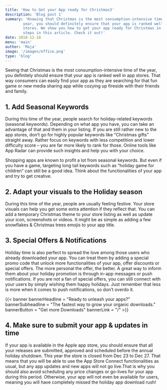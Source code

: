 ```yaml
---
title: 'How to Get your App ready for Christmas3'
description: 'Blog post 1'
summary: 'Knowing that Christmas is the most consumption-intensive time of the
        year, you should definitely ensure that your app is ranked well in app
        stores. We show you how to get your app ready for Christmas in 4 easy
        steps in this article. Check it out!'
date: 2018-12-18
menu: 'main'
author: 'Maja'
image: '/images/office.png'
type: 'blog'
---
```


Seeing that Christmas is the most consumption-intensive time of the year, you definitely should ensure that your app is ranked well in app stores. That way consumers can easily find your app as they are searching for that fun game or new media sharing app while cozying up fireside with their friends and family.

## 1. Add Seasonal Keywords

During this time of the year, people search for holiday-related keywords (seasonal keywords). Depending on what app you have, you can take an advantage of that and them in your listing. If you are still rather new to the app stores, don’t go for highly popular keywords like “Christmas gifts” straight away. Rather focus on keywords with less competition and lower difficulty score – you are far more likely to rank for those. Online tools like App Radar can provide such insights and help you with your choice.

Shopping apps are known to profit a lot from seasonal keywords. But even if you have a game, targeting long tail keywords such as “holiday game for children” can still be a good idea. Think about the functionalities of your app and try to get creative.


## 2. Adapt your visuals to the Holiday season

During this time of the year, people are usually feeling festive. Your store visuals can help you get some extra attention if they reflect that. You can add a temporary Christmas theme to your store listing as well as update your icon, screenshots or videos. It might be as simple as adding a few snowflakes & Christmas trees emojis to your app title.

## 3. Special Offers & Notifications

Holiday time is also perfect to spread the love among those users who already downloaded your app. You can treat them by adding a special promo code that unlock more functionalities of your app, offer discounts or special offers. The more personal the offer, the better. A great way to inform them about your holiday promotion is through in-app messages or push notifications. If you are not a fan of special offers, you can still connect with your users by simply wishing them happy holidays. Just remember that less is more when it comes to push notifications, so don’t overdo it.

{{< banner
     bannerHeadline = "Ready to unleash your apps?"
     bannerSubheadline = "The fastest way to grow your organic downloads."
     bannerButton = "Get more Downloads"
     bannerLink = "/" >}}

## 4. Make sure to submit your app & updates in time

If your app is available in the Apple app store, you should ensure that all your releases are submitted, approved and scheduled before the annual holiday shutdown. This year the store is closed from Dec 23 to Dec 27. That means that you will be able to use the App Store Connect functionalities as usual, but any app updates and new apps will not go live.That is why you should also avoid scheduling any price changes or go-lives for your app during this period. Otherwise, your app will not even be available for users, meaning you will have completely missed the holiday app download rush!


